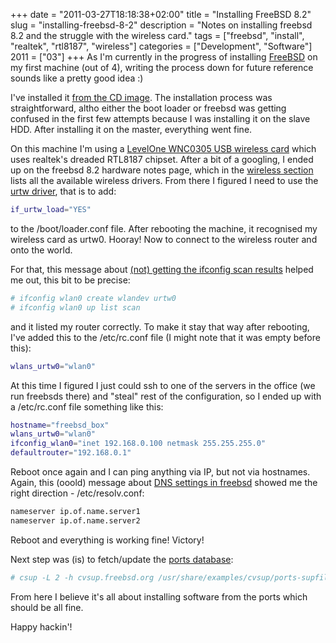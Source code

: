+++
date = "2011-03-27T18:18:38+02:00"
title = "Installing FreeBSD 8.2"
slug = "installing-freebsd-8-2"
description = "Notes on installing freebsd 8.2 and the struggle with the wireless card."
tags = ["freebsd", "install", "realtek", "rtl8187", "wireless"]
categories = ["Development", "Software"]
2011 = ["03"]
+++
As I'm currently in the progress of installing <a href="http://www.freebsd.org/">FreeBSD</a> on my first machine (out of 4), writing the process down for future reference sounds like a pretty good idea :)

I've installed it <a href="http://www.freebsd.org/where.html">from the CD image</a>. The installation process was straightforward, altho either the boot loader or freebsd was getting confused in the first few attempts because I was installing it on the slave HDD. After installing it on the master, everything went fine.

On this machine I'm using a <a href="http://uk.level1.com/product_d.php?id=410">LevelOne WNC0305 USB wireless card</a> which uses realtek's dreaded RTL8187 chipset. After a bit of a googling, I ended up on the freebsd 8.2 hardware notes page, which in the <a href="http://www.freebsd.org/releases/8.2R/hardware.html#WLAN">wireless section</a> lists all the available wireless drivers. From there I figured I need to use the <a href="http://www.freebsd.org/cgi/man.cgi?query=urtw&sektion=4&manpath=FreeBSD+8.2-RELEASE">urtw driver</a>, that is to add:

``` bash
if_urtw_load="YES"
```

to the /boot/loader.conf file. After rebooting the machine, it recognised my wireless card as urtw0. Hooray! Now to connect to the wireless router and onto the world.

For that, this message about <a href="http://forum.nginx.org/read.php?23,41676,41698#msg-41698">(not) getting the ifconfig scan results</a> helped me out, this bit to be precise:

``` bash
# ifconfig wlan0 create wlandev urtw0
# ifconfig wlan0 up list scan
```

and it listed my router correctly. To make it stay that way after rebooting, I've added this to the /etc/rc.conf file (I might note that it was empty before this):

``` bash
wlans_urtw0="wlan0"
```

At this time I figured I just could ssh to one of the servers in the office (we run freebsds there) and "steal" rest of the configuration, so I ended up with a /etc/rc.conf file something like this:

``` bash
hostname="freebsd_box"
wlans_urtw0="wlan0"
ifconfig_wlan0="inet 192.168.0.100 netmask 255.255.255.0"
defaultrouter="192.168.0.1"
```

Reboot once again and I can ping anything via IP, but not via hostnames. Again, this (ooold) message about <a href="http://lists.freebsd.org/pipermail/freebsd-questions/2005-July/094364.html">DNS settings in freebsd</a> showed me the right direction - /etc/resolv.conf:

``` bash
nameserver ip.of.name.server1
nameserver ip.of.name.server2
```

Reboot and everything is working fine! Victory!

Next step was (is) to fetch/update the <a href="http://www.freebsd.org/doc/en_US.ISO8859-1/books/handbook/ports-using.html">ports database</a>:

``` bash
# csup -L 2 -h cvsup.freebsd.org /usr/share/examples/cvsup/ports-supfile
```

From here I believe it's all about installing software from the ports which should be all fine.

Happy hackin'!
